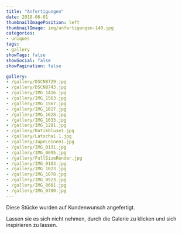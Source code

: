 ```yaml
---
title: "Anfertigungen"
date: 2018-06-01
thumbnailImagePosition: left
thumbnailImage: img/anfertigungen-140.jpg
categories:
- uniques
tags:
- gallery
showTags: false
showSocial: false
showPagination: false

gallery:
- /gallery/DSCN8729.jpg
- /gallery/DSCN8743.jpg
- /gallery/IMG_1416.jpg
- /gallery/IMG_1563.jpg
- /gallery/IMG_1567.jpg
- /gallery/IMG_1627.jpg
- /gallery/IMG_1628.jpg
- /gallery/IMG_1633.jpg
- /gallery/IMG_1281.jpg
- /gallery/Batikbluse1.jpg
- /gallery/Latscha1.1.jpg
- /gallery/JupeLeinen1.jpg
- /gallery/IMG_0131.jpg
- /gallery/IMG_0095.jpg
- /gallery/FullSizeRender.jpg
- /gallery/IMG_0103.jpg
- /gallery/IMG_1023.jpg
- /gallery/IMG_1078.jpg
- /gallery/IMG_0523.jpg
- /gallery/IMG_0661.jpg
- /gallery/IMG_0780.jpg
---
```


Diese Stücke wurden auf Kundenwunsch angefertigt.

<!--more-->
Lassen sie es sich nicht nehmen, durch die Galerie zu klicken und sich inspirieren zu lassen.<p>
